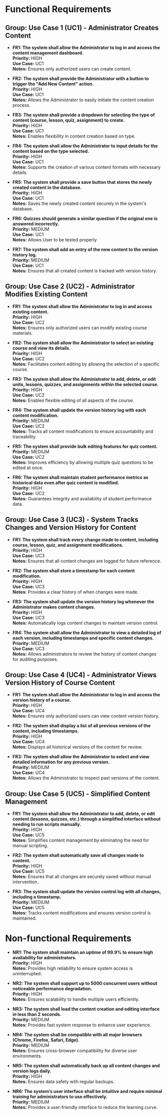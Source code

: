 # Functional Requirements

## Group: Use Case 1 (UC1) - Administrator Creates Content
- **FR1: The system shall allow the Administrator to log in and access the content management dashboard.**  
  **Priority:** HIGH  
  **Use Case:** UC1  
  **Notes:** Ensures only authorized users can create content.

- **FR2: The system shall provide the Administrator with a button to trigger the "Add New Content" action.**  
  **Priority:** HIGH  
  **Use Case:** UC1  
  **Notes:** Allows the Administrator to easily initiate the content creation process.

- **FR3: The system shall provide a dropdown for selecting the type of content (course, lesson, quiz, assignment) to create.**  
  **Priority:** HIGH  
  **Use Case:** UC1  
  **Notes:** Enables flexibility in content creation based on type.

- **FR4: The system shall allow the Administrator to input details for the content based on the type selected.**  
  **Priority:** HIGH  
  **Use Case:** UC1  
  **Notes:** Supports the creation of various content formats with necessary details.

- **FR5: The system shall provide a save button that stores the newly created content in the database.**  
  **Priority:** HIGH  
  **Use Case:** UC1  
  **Notes:** Saves the newly created content securely in the system's database.

 - **FR6: Quizzes should generate a similar question if the original one is answered incorrectly.**  
  **Priority:** MEDIUM  
  **Use Case:** UC1  
  **Notes:** Allows User to be tested properly

- **FR7: The system shall add an entry of the new content to the version history log.**  
  **Priority:** MEDIUM  
  **Use Case:** UC1  
  **Notes:** Ensures that all created content is tracked with version history.

## Group: Use Case 2 (UC2) - Administrator Modifies Existing Content
- **FR1: The system shall allow the Administrator to log in and access existing content.**  
  **Priority:** HIGH  
  **Use Case:** UC2  
  **Notes:** Ensures only authorized users can modify existing course materials.

- **FR2: The system shall allow the Administrator to select an existing course and view its details.**  
  **Priority:** HIGH  
  **Use Case:** UC2  
  **Notes:** Facilitates content editing by allowing the selection of a specific course.

- **FR3: The system shall allow the Administrator to add, delete, or edit units, lessons, quizzes, and assignments within the selected course.**  
  **Priority:** HIGH  
  **Use Case:** UC2  
  **Notes:** Enables flexible editing of all aspects of the course.

- **FR4: The system shall update the version history log with each content modification.**  
  **Priority:** MEDIUM  
  **Use Case:** UC2  
  **Notes:** Tracks all content modifications to ensure accountability and traceability.

- **FR5: The system shall provide bulk editing features for quiz content.**  
  **Priority:** MEDIUM  
  **Use Case:** UC2  
  **Notes:** Improves efficiency by allowing multiple quiz questions to be edited at once.

- **FR6: The system shall maintain student performance metrics as historical data even after quiz content is modified.**  
  **Priority:** HIGH  
  **Use Case:** UC2  
  **Notes:** Guarantees integrity and availability of student performance data. 

## Group: Use Case 3 (UC3) - System Tracks Changes and Version History for Content
- **FR1: The system shall track every change made to content, including course, lesson, quiz, and assignment modifications.**  
  **Priority:** HIGH  
  **Use Case:** UC3  
  **Notes:** Ensures that all content changes are logged for future reference.

- **FR2: The system shall store a timestamp for each content modification.**  
  **Priority:** HIGH  
  **Use Case:** UC3  
  **Notes:** Provides a clear history of when changes were made.

- **FR3: The system shall update the version history log whenever the Administrator makes content changes.**  
  **Priority:** HIGH  
  **Use Case:** UC3  
  **Notes:** Automatically logs content changes to maintain version control.

- **FR4: The system shall allow the Administrator to view a detailed log of each version, including timestamps and specific content changes.**  
  **Priority:** MEDIUM  
  **Use Case:** UC3  
  **Notes:** Allows administrators to review the history of content changes for auditing purposes.

## Group: Use Case 4 (UC4) - Administrator Views Version History of Course Content
- **FR1: The system shall allow the Administrator to log in and access the version history of a course.**  
  **Priority:** HIGH  
  **Use Case:** UC4  
  **Notes:** Ensures only authorized users can view content version history.

- **FR2: The system shall display a list of all previous versions of the content, including timestamps.**  
  **Priority:** HIGH  
  **Use Case:** UC4  
  **Notes:** Displays all historical versions of the content for review.

- **FR3: The system shall allow the Administrator to select and view detailed information for any previous version.**  
  **Priority:** MEDIUM  
  **Use Case:** UC4  
  **Notes:** Allows the Administrator to inspect past versions of the content.

## Group: Use Case 5 (UC5) - Simplified Content Management
- **FR1: The system shall allow the Administrator to add, delete, or edit content (lessons, quizzes, etc.) through a simplified interface without needing to run scripts manually.**  
  **Priority:** HIGH  
  **Use Case:** UC5  
  **Notes:** Simplifies content management by eliminating the need for manual scripting.

- **FR2: The system shall automatically save all changes made to content.**  
  **Priority:** HIGH  
  **Use Case:** UC5  
  **Notes:** Ensures that all changes are securely saved without manual intervention.

- **FR3: The system shall update the version control log with all changes, including a timestamp.**  
  **Priority:** MEDIUM  
  **Use Case:** UC5  
  **Notes:** Tracks content modifications and ensures version control is maintained.

# Non-functional Requirements
- **NR1: The system shall maintain an uptime of 99.9% to ensure high availability for administrators.**  
  **Priority:** HIGH  
  **Notes:** Provides high reliability to ensure system access is uninterrupted.

- **NR2: The system shall support up to 5000 concurrent users without noticeable performance degradation.**  
  **Priority:** HIGH  
  **Notes:** Ensures scalability to handle multiple users efficiently.

- **NR3: The system shall load the content creation and editing interface in less than 2 seconds.**  
  **Priority:** MEDIUM  
  **Notes:** Provides fast system response to enhance user experience.

- **NR4: The system shall be compatible with all major browsers (Chrome, Firefox, Safari, Edge).**  
  **Priority:** MEDIUM  
  **Notes:** Ensures cross-browser compatibility for diverse user environments.

- **NR5: The system shall automatically back up all content changes and version logs daily.**  
  **Priority:** HIGH  
  **Notes:** Ensures data safety with regular backups.

- **NR6: The system’s user interface shall be intuitive and require minimal training for administrators to use effectively.**  
  **Priority:** MEDIUM  
  **Notes:** Provides a user-friendly interface to reduce the learning curve.




